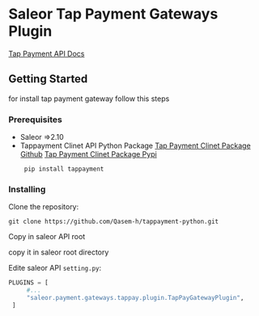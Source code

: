 # Saleor Tap Payment Gateways Plugin
  [Tap Payment API Docs](https://tappayments.api-docs.io/)

## Getting Started

for install tap payment gateway follow this steps

### Prerequisites

- Saleor =>2.10
- Tappayment Clinet API Python Package 
  [Tap Payment Clinet Package Github](https://github.com/Qasem-h/tappayment-python)
  [Tap Payment Clinet Package Pypi](https://pypi.org/project/)
  ```  
   pip install tappayment
  ```
   

### Installing

Clone the repository:

```
git clone https://github.com/Qasem-h/tappayment-python.git
```

Copy in saleor API root

copy it in saleor root directory
 
Edite saleor API `setting.py`:
```python
PLUGINS = [
     #...
     "saleor.payment.gateways.tappay.plugin.TapPayGatewayPlugin",
 ]
```